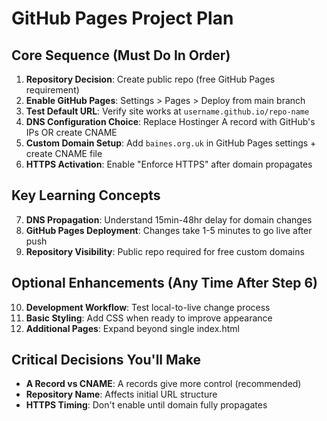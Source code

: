 # GitHub Pages Project Plan

## Core Sequence (Must Do In Order)
1. **Repository Decision**: Create public repo (free GitHub Pages requirement)
2. **Enable GitHub Pages**: Settings > Pages > Deploy from main branch  
3. **Test Default URL**: Verify site works at `username.github.io/repo-name`
4. **DNS Configuration Choice**: Replace Hostinger A record with GitHub's IPs OR create CNAME
5. **Custom Domain Setup**: Add `baines.org.uk` in GitHub Pages settings + create CNAME file
6. **HTTPS Activation**: Enable "Enforce HTTPS" after domain propagates

## Key Learning Concepts
7. **DNS Propagation**: Understand 15min-48hr delay for domain changes
8. **GitHub Pages Deployment**: Changes take 1-5 minutes to go live after push
9. **Repository Visibility**: Public repo required for free custom domains

## Optional Enhancements (Any Time After Step 6)
10. **Development Workflow**: Test local-to-live change process
11. **Basic Styling**: Add CSS when ready to improve appearance
12. **Additional Pages**: Expand beyond single index.html

## Critical Decisions You'll Make
- **A Record vs CNAME**: A records give more control (recommended)
- **Repository Name**: Affects initial URL structure  
- **HTTPS Timing**: Don't enable until domain fully propagates